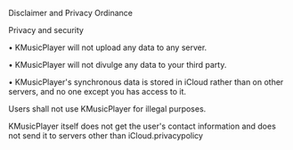 Disclaimer and Privacy Ordinance



Privacy and security



• KMusicPlayer will not upload any data to any server.



• KMusicPlayer will not divulge any data to your third party.



• KMusicPlayer's synchronous data is stored in iCloud rather than on other servers, and no one except you has access to it.



Users shall not use KMusicPlayer for illegal purposes.



KMusicPlayer itself does not get the user's contact information and does not send it to servers other than iCloud.privacypolicy
